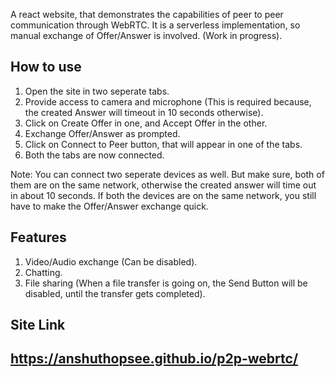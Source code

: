 A react website, that demonstrates the capabilities of peer to peer communication through WebRTC. It is a serverless implementation, so manual exchange of Offer/Answer is involved. (Work in progress).

## How to use
1. Open the site in two seperate tabs.
3. Provide access to camera and microphone (This is required because, the created Answer will timeout in 10 seconds otherwise).
2. Click on Create Offer in one, and Accept Offer in the other.
3. Exchange Offer/Answer as prompted.
4. Click on Connect to Peer button, that will appear in one of the tabs.
5. Both the tabs are now connected.

Note: You can connect two seperate devices as well. But make sure, both of them are on the same network, otherwise the created answer will time out in about 10 seconds. If both the devices are on the same network, you still have to make the Offer/Answer exchange quick.

## Features
1. Video/Audio exchange (Can be disabled).
2. Chatting.
3. File sharing (When a file transfer is going on, the Send Button will be disabled, until the transfer gets completed).

## Site Link
## https://anshuthopsee.github.io/p2p-webrtc/